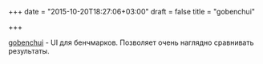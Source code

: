 +++
date = "2015-10-20T18:27:06+03:00"
draft = false
title = "gobenchui"

+++

<p><a href="https://github.com/divan/gobenchui">gobenchui</a>&nbsp;- UI для бенчмарков. Позволяет очень наглядно сравнивать результаты.</p>

